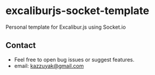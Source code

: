 # excaliburjs-socket-template

Personal template for Excalibur.js using Socket.io

## Contact

- Feel free to open bug issues or suggest features.
- email: kazzuyak@gmail.com
